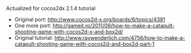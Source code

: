 Actualized for cocos2dx 2.1.4 tutorial

* Original port: http://www.cocos2d-x.org/boards/6/topics/4391
* One more port: http://gameit.ro/2011/09/how-to-make-a-catapult-shooting-game-with-cocos2d-x-and-box2d/
* Original tutorial: http://www.raywenderlich.com/4756/how-to-make-a-catapult-shooting-game-with-cocos2d-and-box2d-part-1
